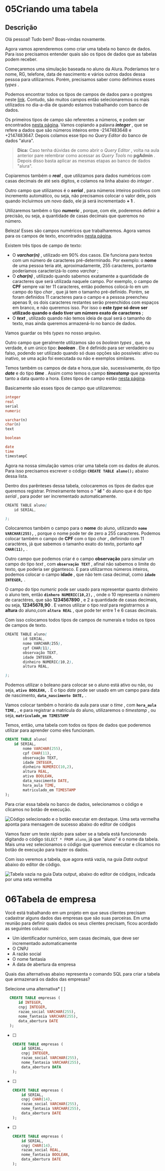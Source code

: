 # 05**Criando uma tabela**

## Descrição

Olá pessoal! Tudo bem? Boas-vindas novamente.

Agora vamos aprenderemos como criar uma tabela no banco de dados. Para isso precisamos entender quais são os tipos de dados que as tabelas podem receber.

Começaremos uma simulação baseada no aluno da Alura. Poderíamos ter o nome, RG, telefone, data de nascimento e vários outros dados dessa pessoa para utilizarmos. Porém, precisamos saber como definimos esses  *types* .

Podemos encontrar todos os tipos de campos de dados para o postgres neste [link](https://www.postgresql.org/docs/12/datatype.html). Contudo, são muitos campos então selecionaremos os mais utilizados no dia-a-dia de quando estamos trabalhando com banco de dados.

Os primeiros tipos de campo são referentes a números, e podem ser encontrados [nesta página](https://www.postgresql.org/docs/12/datatype-numeric.html). Vamos copiando a palavra  ***integer*** , que se refere a dados que são números inteiros entre -2147483648 e +2147483647. Depois colamos esse tipo no *Query Editor* do banco de dados "alura".

> **Dica:** Caso tenha dúvidas de como abrir o  *Query Editor* , volta na aula anterior pare relembrar como acessar as *Query Tools* no  **pgAdmin** . Depois disso basta aplicar as mesmas etapas ao banco de dados "alura".

Copiaremos também o  ***real*** , que utilizamos para dados numéricos com casas decimais de até seis dígitos, e colamos na linha abaixo do  *integer* .

Outro campo que utilizamos é o  ***serial*** , para números inteiros positivos com incremento automático, ou seja, não precisamos colocar o valor dele, pois quando incluirmos um novo dado, ele já será incrementado  **+ 1** .

Utilizaremos também o tipo  ***numeric*** , porque, com ele, poderemos definir a precisão, ou seja, a quantidade de casas decimais que queremos no número.

Beleza! Esses são campos numéricos que trabalharemos. Agora vamos para os campos de texto, encontrados [nesta página](https://www.postgresql.org/docs/12/datatype-character.html).

Existem três tipos de campo de texto:

* O  ***varchar(n)*** , utilizado em 90% dos casos. Ele funciona para textos com um número de caracteres pré-determinado. Por exemplo: o **nome** de uma pessoa teria até, aproximadamente, 255 caracteres, portanto poderíamos caracterizá-lo como  *varchar* ;
* O  ***char(n)*** , utilizado quando sabemos exatamente a quantidade de caracteres que será utilizada naquele campo. Por exemplo, o campo de **CPF** sempre vai ter 11 caracteres, então podemos colocá-lo em um campo do tipo  *char* , que já tem o tamanho pré-definido. Porém, se foram definidos 11 caracteres para o campo e a pessoa preencheu apenas 9, os dois caracteres restantes serão preenchidos com espaços em branco, e não queremos isso. Por isso o  **este *type* só deve ser utilizado quando o dado tiver um número exato de caracteres** ;
* O  ***text*** , utilizado quando não temos ideia de qual será o tamanho do texto, mas ainda queremos armazená-lo no banco de dados.

Vamos guardar os três *types* no nosso arquivo.

Outro campo que geralmente utilizamos são os  *boolean types* , que, na verdade, é um único tipo:  ***boolean*** . Ele é definido para ser verdadeiro ou falso, podendo ser utilizado quando só duas opções são possíveis: ativo ou inativo, se uma ação foi executada ou não e exemplos similares.

Temos também os campos de data e hora,que são, sucessivamente, do tipo ***date*** e do tipo  ***time*** . Assim como temos o campo ***timestamp*** que apresenta tanto a data quanto a hora. Estes tipos de campo estão [nesta página](https://www.postgresql.org/docs/12/datatype-datetime.html).

Basicamente são esses tipos de campo que utilizaremos:

```sql
integer
real
serial
numeric

varchar(n)
char(n)
text

boolean

date
time
timestampC
```

Agora na nossa simulação vamos criar uma tabela com os dados de alunos. Para isso precisamos escrever o código **`CREATE TABLE aluno();`** abaixo dessa lista.

Dentro dos parênteses dessa tabela, colocaremos os tipos de dados que queremos registrar. Primeiramente temos o " **id** " do aluno que é do tipo  *serial* , para poder ser incrementado automaticamente.

```scss
CREATE TABLE aluno(
    id SERIAL,

);
```

Colocaremos também o campo para o **nome** do aluno, utilizando  **`nome VARCHAR(255),`** , porque o nome pode ter de zero a 255 caracteres. Podemos colocar também o campo de **CPF** com o tipo  *char* , definindo com 11 caractéres, já que sabemos o tamanho exato do texto, portanto  **`cpf CHAR(11),`** .

Outro campo que podemos criar é o campo **observação** para simular um campo do tipo  *text* , com  **`observação TEXT`** , afinal não sabemos o limite do texto, que poderia ser gigantesco. E para utilizarmos números inteiros, podemos colocar o campo  **idade** , que não tem casa decimal, como  **`idade INTEGER,`** .

O campo do tipo *numeric* pode ser usado para representar quanto dinheiro o aluno tem, então  **`dinhero NUMERIC(10,2),`** , onde o 10 representa o número de caractéres, que são  **1234567890** , e 2 a quantidade de casas decimais, ou seja,  **12345678,90** . E vamos utilizar o tipo *real* para registrarmos a **altura** do aluno,com  **`altura REAL`** , que pode ter entre 1 e 6 casas decimais.

Com isso colocamos todos tipos de campos de numerais e todos os tipos de campos de texto.

```scss
CREATE TABLE aluno(
        id SERIAL,
        nome VARCHAR(255),
        cpf CHAR(11),
        observação TEXT,
        idade INTEGER,
        dinheiro NUMERIC(10,2),
        altura REAL,

);
```

Podemos utilizar o boleano para colocar se o aluno está ativo ou não, ou seja,  **`ativo BOOLEAN,`** . E o tipo *date* pode ser usado em um campo para data de nascimento,  **`data_nascimento DATE,`** .

Vamos colocar também o horário da aula para usar o  *time* , com  **`hora_aula TIME,`** , e para registrar a matrícula do aluno, utilizaremos o  *timestamp* , ou seja, **`matriculado_em TIMESTAMP`**

Temos, então, uma tabela com todos os tipos de dados que poderemos utilizar para aprender como eles funcionam.

```sql
CREATE TABLE aluno(
    id SERIAL,
        nome VARCHAR(255),
        cpf CHAR(11),
        observação TEXT,
        idade INTEGER,
        dinheiro NUMERIC(10,2),
        altura REAL,
        ativo BOOLEAN,
        data_nascimento DATE,
        hora_aula TIME,
        matriculado_em TIMESTAMP
);
```

Para criar essa tabela no banco de dados, selecionamos o código e clicamos no botão de execução.

![Código selecionado e o botão executar em destaque. Uma seta vermelha aponta para mensagem de sucesso abaixo do editor de códigos](https://caelum-online-public.s3.amazonaws.com/1659-postgreSQL-Primeiros-passos-com-SQL/Transcri%C3%A7%C3%A3o/Aula+1/Imagens/executando_tabela_com_sucesso.png)

Vamos fazer um teste rápido para saber se a tabela está funcionando digitando o código `SELECT * FROM aluno`, já que "aluno" é o nome da tabela. Mais uma vez selecionamos o código que queremos executar e clicamos no botão de execução para trazer os dados.

Com isso veremos a tabela, que agora está vazia, na guia *Data output* abaixo do editor de código.

![Tabela vazia na guia Data output, abaixo do editor de códigos, indicada por uma seta vermelha](https://caelum-online-public.s3.amazonaws.com/1659-postgreSQL-Primeiros-passos-com-SQL/Transcri%C3%A7%C3%A3o/Aula+1/Imagens/tabela_no_banco_de_dados.png)

# 06**Tabela de empresa**

Você está trabalhando em um projeto em que seus clientes precisam cadastrar alguns dados das empresas que são suas parceiras. Em uma reunião para definir quais dados os seus clientes precisam, ficou acordado as seguintes colunas:

* Um identificador numérico, sem casas decimais, que deve ser incrementado automaticamente
* O CNPJ
* A razão social
* O nome fantasia
* A data de abertura da empresa

Quais das alternativas abaixo representa o comando SQL para criar a tabela que armazenará os dados das empresas?

Selecione uma alternativa*  [ ]

```sql
  CREATE TABLE empresas (
      id INTEGER,
      cnpj INTEGER,
      razao_social VARCHAR(255),
      nome_fantasia VARCHAR(255),
      data_abertura DATE
  );
```

* [ ]
  ```sql
  CREATE TABLE empresas (
      id SERIAL,
      cnpj INTEGER,
      razao_social VARCHAR(255),
      nome_fantasia VARCHAR(255),
      data_abertura DATA
  );
  ```
* [ ]
  ```sql
  CREATE TABLE empresas (
      id SERIAL,
      cnpj CHAR(14),
      razao_social VARCHAR(255),
      nome_fantasia VARCHAR(255),
      data_abertura DATE
  );
  ```
* [ ]
  ```sql
  CREATE TABLE empresas (
      id SERIAL,
      cnpj CHAR(14),
      razao_social REAL,
      nome_fantasia BOOLEAN,
      data_abertura DATE
  );
  ```
